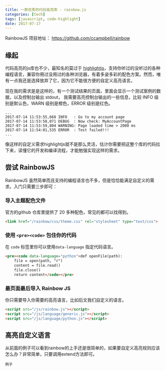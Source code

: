 ```yaml
---
title: 一款优秀的代码高亮库 - rainbow.js
categories: [tech]
tags: [javascript, code-highlight]
date: 2017-07-17
---
```


RainbowJS 项目地址： https://github.com/ccampbell/rainbow

## 缘起

代码高亮的js库也不少，最知名的莫过于 [highlightjs](https://highlightjs.org/)，支持你听过的没听过的各种编程语言，兼容你用过没用过的各种浏览器，有着多姿多彩的配色方案。然而，唯有一点我还是选择放弃了它，因为它不能很方便的自定义高亮语言。

现在我的需求是是这样的，有一个测试结果的页面，里面会显示一个测试案例的数据，以及控制台输出 stdout， 我需要高亮控制台输出的一些信息，比较 INFO 级别是默认色，WARN 级别是橙色，ERROR 级别是红色。

```
...
2017-07-14 11:53:55,668 INFO   : Go to my account page
2017-07-14 11:53:58,071 DEBUG  : Now check: MyAccountPage
2017-07-14 11:53:59,804 WARNING: Page loaded time > 2000 ms
2017-07-14 11:54:01,535 ERROR  : Test failed!!!
...
```

像这样的自定义需求highlightjs就不是那么灵活，估计你需要把这整个库的代码拉下来，读懂它的开发和编译流程，才能勉强实现这样的需求。

## 尝试 RainbowJS

RainbowJS 虽然简单而且支持的编程语言也不多，但是恰恰能满足自定义的需求。入门只需要三步即可：

### 导入主题配色文件

官方的github 仓库里提供了 20 多种配色，常见的都可以找得到。

```html
<link href="/rainbow/css/theme.css" rel="stylesheet" type="text/css">
```

### 使用 `<pre><code>` 包住你的代码

在 `code` 标签里你可以使用`data-language` 指定代码语言。

```html
<pre><code data-language="python">def openFile(path):
    file = open(path, "r")
    content = file.read()
    file.close()
    return content</code></pre>
```

### 最页面最后导入 Rainbow JS

你只需要导入你需要的高亮语言，比如后文我们自定义的语言。

```html
<script src="/js/rainbow.js"></script>
<script src="/js/language/generic.js"></script>
<script src="/js/language/python.js"></script>
```

## 高亮自定义语言

从前面的例子可以看到rainbow的上手还是很简单的，如果要自定义高亮规则应该怎么办？非常简单，只要调用extend方法即可。

```
例子
```

